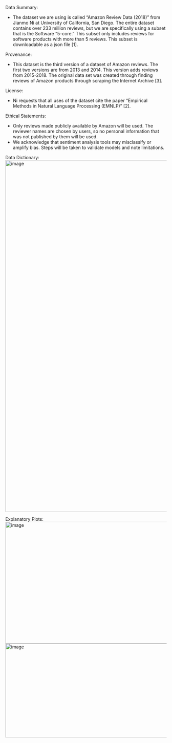 Data Summary:<br>
- The dataset we are using is called “Amazon Review Data (2018)” from Jianmo Ni at University of California, San Diego. The entire dataset contains over 233 million reviews, but we are specifically using a subset that is the Software “5-core.” This subset only includes reviews for software products with more than 5 reviews. This subset is downloadable as a json file [1].

Provenance:<br>
- This dataset is the third version of a dataset of Amazon reviews. The first two versions are from 2013 and 2014. This version adds reviews from 2015-2018. The original data set was created through finding reviews of Amazon products through scraping the Internet Archive [3].

License:<br>
- Ni requests that all uses of the dataset cite the paper “Empirical Methods in Natural Language Processing (EMNLP)” [2].
  
Ethical Statements:<br>
- Only reviews made publicly available by Amazon will be used. The reviewer names are chosen by users, so no personal information that was not published by them will be used.
- We acknowledge that sentiment analysis tools may misclassify or amplify bias. Steps will be taken to validate models and note limitations.
  
Data Dictionary:<br>
<img width="852" height="1099" alt="image" src="https://github.com/user-attachments/assets/b0ff2184-e22b-47fc-a544-3f62daf7e4b3" />

Explanatory Plots:<br>
<img width="544" height="380" alt="image" src="https://github.com/user-attachments/assets/f95de6a8-82f5-40f5-be47-b82aeb3a92e4" /><br>
<img width="579" height="294" alt="image" src="https://github.com/user-attachments/assets/00bdd4fa-d5cc-4152-9069-97398f0681a1" />




